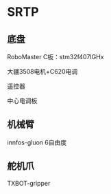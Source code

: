 # SRTP

## 底盘

RoboMaster C板：stm32f407IGHx

大疆3508电机+C620电调

遥控器

中心电调板

## 机械臂

innfos-gluon 6自由度

## 舵机爪

TXBOT-gripper